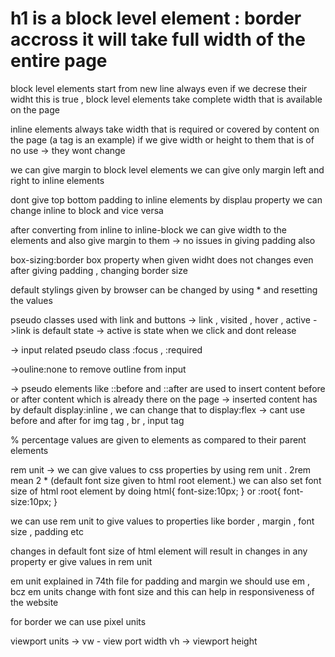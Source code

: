 # h1 is a block level element : border accross it will take full width of the entire page
block level elements start from new line always
even if we decrese their widht this is true , 
block level elements take complete width that is available on the page 

inline elements always take width that is required or covered by content on the page (a tag is an example)
if we give width or height to them that is of no use -> they wont change 

we can give margin to block level elements 
we can give only margin left and right to inline elements

dont give top bottom padding to inline elements 
by displau property we can change inline to block and vice versa

after converting from inline to inline-block we can give width to the elements and also give margin to them 
-> no issues in giving padding also 

box-sizing:border box property when given widht does not changes even after giving padding , changing border size

default stylings given by browser can be changed by using * and resetting the values

pseudo classes used with link and buttons 
-> link , visited , hover , active
->link is default state 
-> active is state when we click and dont release

-> input related pseudo class 
:focus , :required

->ouline:none to remove outline from input 

-> pseudo elements like ::before and ::after are used to insert content before or after content which is already there on the page 
-> inserted content has by default display:inline , we can change that to display:flex
-> cant use before and after for img tag , br , input tag

% percentage values are given to elements as compared to their parent elements 

rem unit 
-> we can give values to css properties by using rem unit . 2rem mean 2 * (default font size given to html root element.)
we can also set font size of html root element by doing
html{
    font-size:10px;
}
or
:root{
    font-size:10px;
}

we can use rem unit to give values to properties like border , margin , font size , padding etc

changes in default font size of html element will result in changes in any property er give values in rem unit 


em unit 
explained in 74th file 
for padding and margin we should use em , bcz em units change with font size and this can help in responsiveness of the website

for border we can use pixel units

viewport units -> vw - view port width 
vh -> viewport height 



